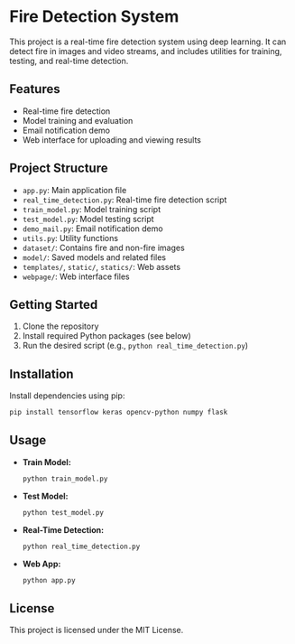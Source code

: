 # Fire Detection System

This project is a real-time fire detection system using deep learning. It can detect fire in images and video streams, and includes utilities for training, testing, and real-time detection.

## Features
- Real-time fire detection
- Model training and evaluation
- Email notification demo
- Web interface for uploading and viewing results

## Project Structure
- `app.py`: Main application file
- `real_time_detection.py`: Real-time fire detection script
- `train_model.py`: Model training script
- `test_model.py`: Model testing script
- `demo_mail.py`: Email notification demo
- `utils.py`: Utility functions
- `dataset/`: Contains fire and non-fire images
- `model/`: Saved models and related files
- `templates/`, `static/`, `statics/`: Web assets
- `webpage/`: Web interface files

## Getting Started
1. Clone the repository
2. Install required Python packages (see below)
3. Run the desired script (e.g., `python real_time_detection.py`)

## Installation
Install dependencies using pip:
```bash
pip install tensorflow keras opencv-python numpy flask
```

## Usage
- **Train Model:**
  ```bash
  python train_model.py
  ```
- **Test Model:**
  ```bash
  python test_model.py
  ```
- **Real-Time Detection:**
  ```bash
  python real_time_detection.py
  ```
- **Web App:**
  ```bash
  python app.py
  ```

## License
This project is licensed under the MIT License.
